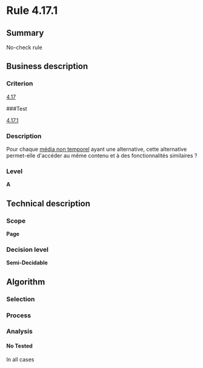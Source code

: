 # Rule 4.17.1

## Summary

No-check rule

## Business description

### Criterion

[4.17](http://references.modernisation.gouv.fr/referentiel-technique-0#crit-4-17)

###Test

[4.17.1](http://references.modernisation.gouv.fr/referentiel-technique-0#test-4-17-1)

### Description

Pour chaque <a href="http://references.modernisation.gouv.fr/referentiel-technique-0#mMediaNoTemp">m&eacute;dia non temporel</a> ayant une alternative, cette alternative permet-elle d'acc&eacute;der au m&ecirc;me contenu et &agrave; des fonctionnalit&eacute;s similaires ?

### Level

**A**

## Technical description

### Scope

**Page**

### Decision level

**Semi-Decidable**

## Algorithm

### Selection

### Process

### Analysis

#### No Tested 

In all cases
